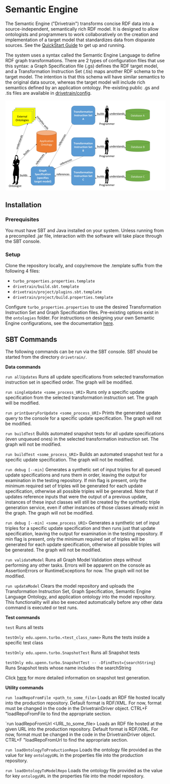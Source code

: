 # Semantic Engine
The Semantic Engine ("Drivetrain") transforms concise RDF data into a source-independent, semantically rich RDF model. It is designed to allow ontologists and programmers to work collaboratively on the creation and implementation of a target model that standardizes data from disparate sources. See the [QuickStart Guide](docs/quickStart.md) to get up and running.

The system uses a syntax called the Semantic Engine Language to define RDF graph transformations. There are 2 types of configuration files that use this syntax: a Graph Specification file (.gs) defines the RDF target model, and a Transformation Instruction Set (.tis) maps another RDF schema to the target model. The intention is that this schema will have similar semantics to the original data source, whereas the target model will include rich semantics defined by an application ontology. Pre-existing public .gs and .tis files are available in [drivetrain/config](drivetrain/config).

![workers](docs/images/workers.JPG)

## Installation

### Prerequisites

You must have SBT and Java installed on your system. Unless running from a precompiled .jar file, interaction with the software will take place through the SBT console.

### Setup

Clone the repository locally, and copy/remove the .template suffix from the following 4 files:
- `turbo_properties.properties.template`
- `drivetrain/build.sbt.template`
- `drivetrain/project/plugins.sbt.template`
- `drivetrain/project/build.properties.template`

Configure `turbo_properties.properties` to use the desired Transformation Instruction Set and Graph Specification files. Pre-existing options exist in the `ontologies` folder. For instructions on designing your own Semantic Engine configurations, see the documentation [here](docs/Semantic%20Engine%20Configuration%20Tutorial.docx).

## SBT Commands
The following commands can be run via the SBT console. SBT should be started from the directory `drivetrain/`.

**Data commands**

`run allUpdates` Runs all update specifications from selected transformation instruction set in specified order. The graph will be modified.

`run singleUpdate <some_process_URI>` Runs only a specific update specification from the selected transformation instruction set. The graph will be modified.

`run printQueryForUpdate <some_process_URI>` Prints the generated update query to the console for a specific update specification. The graph will not be modified.

`run buildTest` Builds automated snapshot tests for all update specifications (even unqueued ones) in the selected transformation instruction set. The graph will not be modified.

`run buildTest <some_process_URI>` Builds an automated snapshot test for a specific update specification. The graph will not be modified.

`run debug [--min]` Generates a synthetic set of input triples for all queued update specifications and runs them in order, leaving the output for examination in the testing repository. If min flag is present, only the minimum required set of triples will be generated for each update specification, otherwise all possible triples will be generated.  Note that if updates reference inputs that were the output of a previous update, instances of these input classes will still be created by the synthetic triple generation service, even if other instances of those classes already exist in the graph. The graph will not be modified.

`run debug [--min] <some_process_URI>` Generates a synthetic set of input triples for a specific update specification and then runs just that update specification, leaving the output for examination in the testing repository. If min flag is present, only the minimum required set of triples will be generated for each update specification, otherwise all possible triples will be generated. The graph will not be modified.

`run validateModel` Runs all Graph Model Validation steps without performing any other tasks. Errors will be apparent on the console as AssertionErrors or RuntimeExceptions for now. The graph will not be modified.

`run updateModel` Clears the model repository and uploads the Transformation Instruction Set, Graph Specification, Semantic Engine Language Ontology, and application ontology into the model repository. This functionality will also be executed automatically before any other data command is executed or test runs.

**Test commands**

`test` Runs all tests

`testOnly edu.upenn.turbo.<test_class_name>` Runs the tests inside a specific test class

`testOnly edu.upenn.turbo.SnapshotTest` Runs all Snapshot tests

`testOnly edu.upenn.turbo.SnapshotTest -- -DfindTest={searchString}` Runs Snapshot tests whose name includes the searchString

Click [here](docs/snapshotTestDocs.md) for more detailed information on snapshot test generation.

**Utility commands**

`run loadRepoFromFile <path_to_some_file>` Loads an RDF file hosted locally into the production repository. Default format is RDF/XML. For now, format must be changed in the code in the DrivetrainDriver object. CTRL+F "loadRepoFromFile to find the appropriate section.

`run loadRepoFromUrl <URL_to_some_file> Loads an RDF file hosted at the given URL into the production repository. Default format is RDF/XML. For now, format must be changed in the code in the DrivetrainDriver object. CTRL+F "loadRepoFromUrl to find the appropriate section.

`run loadOntologyToProductionRepo` Loads the ontology file provided as the value for key `ontologyURL` in the properties file into the production repository.

`run loadOntologyToModelRepo` Loads the ontology file provided as the value for key `ontologyURL` in the properties file into the model repository.

